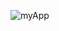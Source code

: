![myApp](https://github.com/nishantminerva/ARInventoryApp/assets/53352011/e4f5fcb4-85e9-487d-a64b-0fb497130c47)

